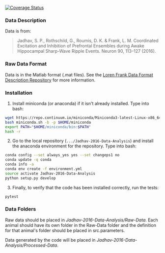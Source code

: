 [![Coverage Status](https://coveralls.io/repos/github/edeno/Jadhav-2016-Data-Analysis/badge.svg?branch=master)](https://coveralls.io/github/edeno/Jadhav-2016-Data-Analysis?branch=master)

### Data Description ###

Data is from:
> Jadhav, S. P., Rothschild, G., Roumis, D. K. & Frank, L. M. Coordinated Excitation and Inhibition of Prefrontal Ensembles during Awake Hippocampal Sharp-Wave Ripple Events. Neuron 90, 113–127 (2016).

### Raw Data Format ###
Data is in the Matlab format (.mat files). See the [Loren Frank Data Format Description Repository](https://github.com/edeno/Loren-Frank-Data-Format--Description) for more information.

### Installation ###

1. Install miniconda (or anaconda) if it isn't already installed. Type into bash:
```bash
wget https://repo.continuum.io/miniconda/Miniconda3-latest-Linux-x86_64.sh -O miniconda.sh;
bash miniconda.sh -b -p $HOME/miniconda
export PATH="$HOME/miniconda/bin:$PATH"
hash -r
```

2. Go to the local repository (`.../Jadhav-2016-Data-Analysis`) and install the anaconda environment for the repository. Type into bash:
```bash
conda config --set always_yes yes --set changeps1 no
conda update -q conda
conda info -a
conda env create -f environment.yml
source activate Jadhav-2016-Data-Analysis
python setup.py develop
```

3. Finally, to verify that the code has been installed correctly, run the tests:
```bash
pytest
```

### Data Folders ###

Raw data should be placed in *Jadhav-2016-Data-Analysis/Raw-Data*. Each animal should have its own folder in the Raw-Data folder and the definition for that animal's folder should be placed in src.parameters.

Data generated by the code will be placed in *Jadhav-2016-Data-Analysis/Processed-Data*.
